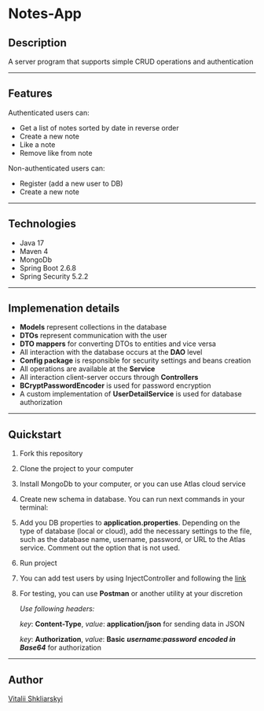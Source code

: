 # Notes-App

##  Description
A server program that supports simple CRUD operations and authentication

---

## Features

Authenticated users can:
- Get a list of notes sorted by date in reverse order 
- Create a new note
- Like a note
- Remove like from note

Non-authenticated users can:

- Register (add a new user to DB)
- Create a new note

---

## Technologies
- Java 17
- Maven 4
- MongoDb
- Spring Boot 2.6.8
- Spring Security 5.2.2

---
## Implemenation details
- **Models** represent collections in the database
- **DTOs** represent communication with the user
- **DTO mappers** for converting DTOs to entities and vice versa
- All interaction with the database occurs at the **DAO** level
- **Config package** is responsible for security settings and beans creation
- All operations are available at the **Service**
- All interaction client-server occurs through **Controllers**
- **BCryptPasswordEncoder** is used for password encryption
- A custom implementation of **UserDetailService** is used for database authorization 

---

## Quickstart
1. Fork this repository
2. Clone the project to your computer
3. Install MongoDb to your computer, or you can use Atlas cloud service
4. Create new schema in database. You can run next commands in your terminal:
5. Add you DB properties to **application.properties**. Depending on the type of database (local or cloud), add the necessary settings to the file, such as the database name, username, password, or URL to the Atlas service. Comment out the option that is not used.
6. Run project
7. You can add test users by using InjectController and following the [link](http://localhost:8080/inject)
8. For testing, you can use **Postman** or another utility at your discretion
    
   *Use following headers:*

    *key*: **Content-Type**, *value*: **application/json** for sending data in JSON

    *key*: **Authorization**, *value*: **Basic** ***username:password*** ***encoded in Base64*** for authorization

---

## Author

[Vitalii Shkliarskyi](https://github.com/VitaliiShkliarskyi)
